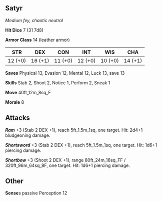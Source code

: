 ## Satyr

*Medium fey, chaotic neutral*

**Hit Dice** 7 (31 7d8)

**Armor Class** 14 (leather armor)

| STR     | DEX     | CON     | INT     | WIS     | CHA     |
|---------|---------|---------|---------|---------|---------|
| 12 (+0) | 16 (+1) | 11 (+0) | 12 (+0) | 10 (+0) | 14 (+1) |

**Saves** Physical 13, Evasion 12, Mental 12, Luck 13, save 13

**Skills** Stab 2, Shoot 2, Notice 1, Perform 2, Sneak 1

**Move** 40ft\_12m\_8sq\_F

**Morale** 8

## Attacks

***Ram*** +3 (Stab 2 DEX +1), reach 5ft\_1.5m\_1sq, one target. Hit: 2d4+1 bludgeoning damage.

***Shortsword*** +3 (Stab 2 DEX +1), reach 5ft\_1.5m\_1sq, one target. Hit: 1d6+1 piercing damage.

***Shortbow*** +3 (Shoot 2 DEX +1), range 80ft\_24m\_16sq\_FF / 320ft\_96m\_64sq\_8F, one target. Hit: 1d6+1 piercing damage.

## Other

**Sense**s passive Perception 12


